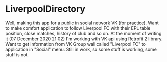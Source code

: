 # LiverpoolDirectory

Well, making this app for a public in social network VK (for practice). 
Want to make comfort application to follow Liverpool FC with their EPL table position, close matches, history of club and so on.
At the moment of writing it (07 December 2020 21:02) I'm working with VK api using Retrofit 2 library. Want to get information from VK Group wall called "Liverpool FC" to application
in "Social" menu. Still in work, so some stuff is working, some stuff is not.
